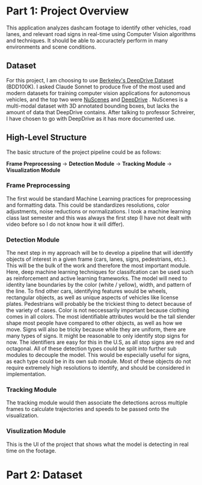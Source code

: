 # Part 1: Project Overview
This application analyzes dashcam footage to identify other vehicles, road lanes, and relevant road signs in real-time using Computer Vision algorithms and techniques. It should be able to accuractely perform in many environments and scene conditions. 

## Dataset
For this project, I am choosing to use [Berkeley's DeepDrive Dataset](http://bdd-data.berkeley.edu/download.html) 
(BDD100K). I asked Claude Sonnet to produce five of the most used and modern datasets for training computer 
vision applications for autonomous vehicles, and the top two were [NuScenes](https://www.nuscenes.org/nuscenes) and [DeepDrive](http://bdd-data.berkeley.edu/download.html) . NuScenes is a multi-modal dataset with 3D annotated bounding boxes, but lacks the amount of data that DeepDrive contains. After talking to professor Schreirer, I have chosen to go with DeepDrive as it has more documented use. 

## High-Level Structure
The basic structure of the project pipeline could be as follows: 

**Frame Preprocessing** → **Detection Module** → **Tracking Module** → **Visualization Module**

### Frame Preprocessing
The first would be standard Machine Learning practices for preprocessing and formatting data. This could be standardizes resolutions, color adjustments, noise reductions or normalizations. I took a machine learning class last semester and this was always the first step (I have not dealt with video before so I do not know how it will differ).

### Detection Module
The next step in my approach will be to develop a pipeline that will identitfy objects of interest in a given frame (cars, lanes, signs, pedestrians, etc.). This will be the bulk of the work and therefore the most important module. Here, deep machine learning techniques for classifcation can be used such as reinforcement and active learning frameworks. The model will need to identity lane boundaries by the color (white / yellow), width, and pattern of the line. To find other cars, identifying features would be wheels, rectangular objects, as well as unique aspects of vehicles like license plates. Pedestrians will probably be the trickiest thing to detect because of the variety of cases. Color is not neccessarily important because clothing comes in all colors. The most identifiable attributes would be the tall slender shape most people have compared to other objects, as well as how we move. Signs will also be tricky because while they are uniform, there are many types of signs. It might be reasonable to only identify stop signs for now. The identifiers are easy for this in the U.S, as all stop signs are red and octagonal. All of these detection types could be split into further sub modules to decouple the model. This would be especially useful for signs, as each type could be in its own sub module. Most of these objects do not require extremely high resolutions to identify, and should be considered in implementation.

### Tracking Module
The tracking module would then associate the detections across multiple frames to calculate trajectories and speeds to be passed onto the visualization. 
### Visulization Module
This is the UI of the project that shows what the model is detecting in real time on the footage.

# Part 2: Dataset 
